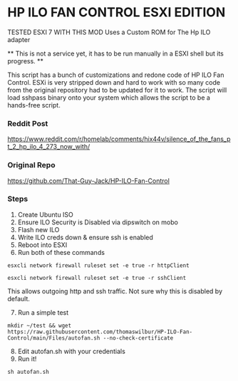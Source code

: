 # HP ILO FAN CONTROL ESXI EDITION
TESTED ESXI 7 WITH THIS MOD
Uses a Custom ROM for The Hp ILO adapter

** This is not a service yet, it has to be run manually in a ESXI shell but its progress. **

This script has a bunch of customizations and redone code of HP ILO Fan Control. ESXi is very stripped down and hard to work with so many code from the original repository had to be updated for it to work. The script will load sshpass binary onto your system which allows the script to be a hands-free script.


### Reddit Post

https://www.reddit.com/r/homelab/comments/hix44v/silence_of_the_fans_pt_2_hp_ilo_4_273_now_with/

### Original Repo

https://github.com/That-Guy-Jack/HP-ILO-Fan-Control


### Steps

1. Create Ubuntu ISO
2. Ensure ILO Security is Disabled via dipswitch on mobo
3. Flash new ILO
4. Write ILO creds down & ensure ssh is enabled
5. Reboot into ESXI
6. Run both of these commands

```esxcli network firewall ruleset set -e true -r httpClient```

```esxcli network firewall ruleset set -e true -r sshClient```

This allows outgoing http and ssh traffic. Not sure why this is disabled by default.

7. Run a simple test

```
mkdir ~/test && wget https://raw.githubusercontent.com/thomaswilbur/HP-ILO-Fan-Control/main/Files/autofan.sh --no-check-certificate
```

8. Edit autofan.sh with your credentials
9. Run it!

```
sh autofan.sh
```
